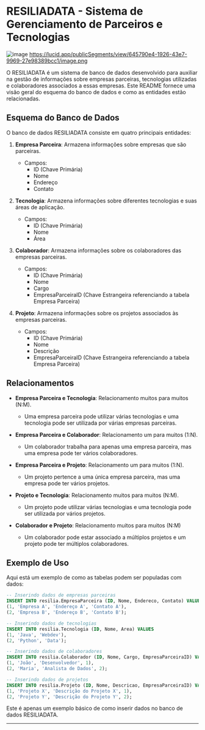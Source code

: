 # RESILIADATA - Sistema de Gerenciamento de Parceiros e Tecnologias
![image](https://github.com/Delson2000/Projeto-Individual-M2-Cnseg/assets/112819612/a04b5199-9bb2-4158-92e2-d675e7827a53)
https://lucid.app/publicSegments/view/645790e4-1926-43e7-9969-27e98389bcc1/image.png

O RESILIADATA é um sistema de banco de dados desenvolvido para auxiliar na gestão de informações sobre empresas parceiras, tecnologias utilizadas e colaboradores associados a essas empresas. Este README fornece uma visão geral do esquema do banco de dados e como as entidades estão relacionadas.

## Esquema do Banco de Dados

O banco de dados RESILIADATA consiste em quatro principais entidades:

1. **Empresa Parceira**: Armazena informações sobre empresas que são parceiras.
   
   - Campos:
     - ID (Chave Primária)
     - Nome
     - Endereço
     - Contato

2. **Tecnologia**: Armazena informações sobre diferentes tecnologias e suas áreas de aplicação.
   
   - Campos:
     - ID (Chave Primária)
     - Nome
     - Área

3. **Colaborador**: Armazena informações sobre os colaboradores das empresas parceiras.
   
   - Campos:
     - ID (Chave Primária)
     - Nome
     - Cargo
     - EmpresaParceiraID (Chave Estrangeira referenciando a tabela Empresa Parceira)

4. **Projeto**: Armazena informações sobre os projetos associados às empresas parceiras.
   
   - Campos:
     - ID (Chave Primária)
     - Nome
     - Descrição
     - EmpresaParceiraID (Chave Estrangeira referenciando a tabela Empresa Parceira)

## Relacionamentos

- **Empresa Parceira e Tecnologia**: Relacionamento muitos para muitos (N:M).
   - Uma empresa parceira pode utilizar várias tecnologias e uma tecnologia pode ser utilizada por várias empresas parceiras.

- **Empresa Parceira e Colaborador**: Relacionamento um para muitos (1:N).
   - Um colaborador trabalha para apenas uma empresa parceira, mas uma empresa pode ter vários colaboradores.

- **Empresa Parceira e Projeto**: Relacionamento um para muitos (1:N).
   - Um projeto pertence a uma única empresa parceira, mas uma empresa pode ter vários projetos.

- **Projeto e Tecnologia**: Relacionamento muitos para muitos (N:M).
   - Um projeto pode utilizar várias tecnologias e uma tecnologia pode ser utilizada por vários projetos.
    
- **Colaborador e Projeto**: Relacionamento muitos para muitos (N:M)
   - Um colaborador pode estar associado a múltiplos projetos e um projeto pode ter múltiplos colaboradores.


## Exemplo de Uso

Aqui está um exemplo de como as tabelas podem ser populadas com dados:

```sql
-- Inserindo dados de empresas parceiras
INSERT INTO resilia.EmpresaParceira (ID, Nome, Endereco, Contato) VALUES
(1, 'Empresa A', 'Endereço A', 'Contato A'),
(2, 'Empresa B', 'Endereço B', 'Contato B');

-- Inserindo dados de tecnologias
INSERT INTO resilia.Tecnologia (ID, Nome, Area) VALUES
(1, 'Java', 'Webdev'),
(2, 'Python', 'Data');

-- Inserindo dados de colaboradores
INSERT INTO resilia.Colaborador (ID, Nome, Cargo, EmpresaParceiraID) VALUES
(1, 'João', 'Desenvolvedor', 1),
(2, 'Maria', 'Analista de Dados', 2);

-- Inserindo dados de projetos
INSERT INTO resilia.Projeto (ID, Nome, Descricao, EmpresaParceiraID) VALUES
(1, 'Projeto X', 'Descrição do Projeto X', 1),
(2, 'Projeto Y', 'Descrição do Projeto Y', 2);
```

Este é apenas um exemplo básico de como inserir dados no banco de dados RESILIADATA.

---





